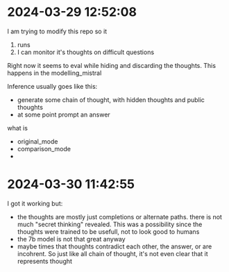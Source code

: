 # 2024-03-29 12:52:08

I am trying to modify this repo so it
1. runs
2. I can monitor it's thoughts on difficult questions

Right now it seems to eval while hiding and discarding the thoughts. This happens in the modelling_mistral


Inference usually goes like this:
- generate some chain of thought, with hidden thoughts and public thoughts
- at some point prompt an answer


what is 
- original_mode
- comparison_mode
- 

# 2024-03-30 11:42:55

I got it working but:
- the thoughts are mostly just completions or alternate paths. there is not much "secret thinking" revealed. This was a possibility since the thoughts were trained to be usefull, not to look good to humans
- the 7b model is not that great anyway
- maybe times that thoughts contradict each other, the answer, or are incohrent. So just like all chain of thought, it's not even clear that it represents thought

